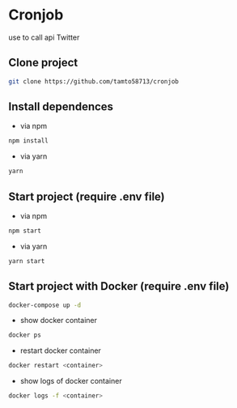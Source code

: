 # Cronjob
use to call api Twitter
## Clone project
```bash
git clone https://github.com/tamto58713/cronjob
```
## Install dependences
- via npm
```bash
npm install
```
- via yarn
```bash
yarn
```
## Start project (require .env file)
- via npm
```bash
npm start
```
- via yarn
```bash
yarn start
```
## Start project with Docker (require .env file)
```bash
docker-compose up -d
```
- show docker container
```bash
docker ps
```
- restart docker container
```bash
docker restart <container>
```  
- show logs of docker container
 ```bash
docker logs -f <container>
```
